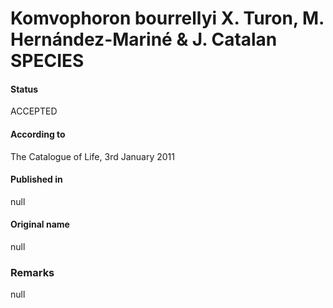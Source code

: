 # Komvophoron bourrellyi X. Turon, M. Hernández-Mariné & J. Catalan SPECIES

#### Status
ACCEPTED

#### According to
The Catalogue of Life, 3rd January 2011

#### Published in
null

#### Original name
null

### Remarks
null